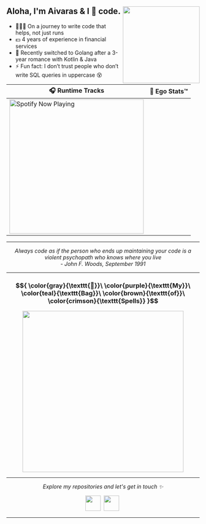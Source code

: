 ## Aloha, I'm Aivaras & I 💛 code. <img align='right' src='https://media.giphy.com/media/bcKmIWkUMCjVm/giphy.gif' width="200">
- 👨🏻‍💻 On a journey to write code that helps, not just runs
- 💵 4 years of experience in financial services
- 🌱 Recently switched to Golang after a 3-year romance with Kotlin & Java  
- ⚡ Fun fact: I don’t trust people who don’t write SQL queries in uppercase 😵


| 🎧 Runtime Tracks | 😤 Ego Stats™ |
| ------------------|---------------|
| [<img src="https://spotify-now-playing-fawn-ten.vercel.app//api/spotify-playing" alt="Spotify Now Playing" width="350" />](https://open.spotify.com/user/1176596437) |<img align="right" alt="" src="https://github-readme-stats-kow05wghb-saltanovas.vercel.app/api?username=saltanovas&show_icons=true&hide_border=true&title_color=5551FF&icon_color=5551FF" /> |

<hr>

<p align="center">
  <i>Always code as if the person who ends up maintaining your code is a violent psychopath who knows where you live <br> - John F. Woods, September 1991</i>
</p>

<hr>

<h3 align="center">
  $${
    \color{gray}{\texttt{🧙}}\ 
    \color{purple}{\texttt{My}}\ 
    \color{teal}{\texttt{Bag}}\ 
    \color{brown}{\texttt{of}}\ 
    \color{crimson}{\texttt{Spells}}
  }$$
</h3>
<p align="center">
  <img height="420" width="420" src="https://skillicons.dev/icons?theme=light&i=java,kotlin,spring,ktor,go,mysql,postgres,aws,docker" />
</p>

<hr>

<p align="center">
  <i>Explore my repositories and let's get in touch ✨</i>
</p>
<p align="center">
  <a href="https://www.linkedin.com/in/aivaras-%C5%A1altanovas-b813371a3/"><img height="40" width="40" src="https://skillicons.dev/icons?theme=light&i=linkedin" /></a>&nbsp;
  <a href="mailto:zumbass@gmail.com"><img height="40" width="40" src="https://skillicons.dev/icons?theme=light&i=gmail" /></a>&nbsp;
</p>

<hr>
